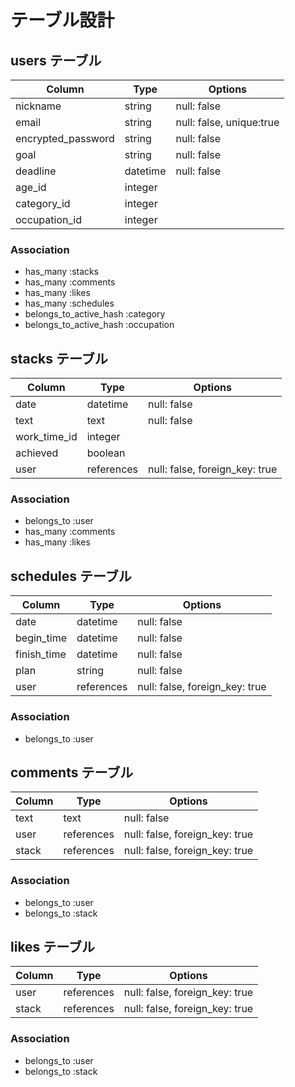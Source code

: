 # テーブル設計

## users テーブル

| Column             | Type     | Options                  |
| ------------------ | -------- | ------------------------ |
| nickname           | string   | null: false              |
| email              | string   | null: false, unique:true |
| encrypted_password | string   | null: false              |
| goal               | string   | null: false              |
| deadline           | datetime | null: false              |
| age_id             | integer  |                          |
| category_id        | integer  |                          |
| occupation_id      | integer  |                          |



### Association

- has_many :stacks
- has_many :comments
- has_many :likes
- has_many :schedules
- belongs_to_active_hash :category
- belongs_to_active_hash :occupation


## stacks テーブル

| Column           | Type        | Options                        |
| ---------------- | ----------- | ------------------------------ |
| date             | datetime    | null: false                    |
| text             | text        | null: false                    |
| work_time_id     | integer     |                                |
| achieved         | boolean     |                                |
| user             | references  | null: false, foreign_key: true |


### Association

- belongs_to :user
- has_many :comments
- has_many :likes


## schedules テーブル

| Column       | Type       | Options                        |
| ------------ | ---------- | ------------------------------ |
| date         | datetime   | null: false                    |
| begin_time   | datetime   | null: false                    |
| finish_time  | datetime   | null: false                    |
| plan         | string     | null: false                    |
| user         | references | null: false, foreign_key: true |

### Association

- belongs_to :user


## comments テーブル

| Column | Type       | Options                        |
| ------ | ---------- | ------------------------------ |
| text   | text       | null: false                    |
| user   | references | null: false, foreign_key: true |
| stack  | references | null: false, foreign_key: true |

### Association

- belongs_to :user
- belongs_to :stack



## likes テーブル

| Column | Type       | Options                        |
| ------ | ---------- | ------------------------------ |
| user   | references | null: false, foreign_key: true |
| stack  | references | null: false, foreign_key: true |

### Association

- belongs_to :user
- belongs_to :stack


